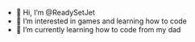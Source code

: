 - 👋 Hi, I’m @ReadySetJet
- 👀 I’m interested in games and learning how to code
- 🌱 I’m currently learning how to code from my dad
<!---
ReadySetJet/ReadySetJet is a ✨ special ✨ repository because its `README.md` (this file) appears on your GitHub profile.
You can click the Preview link to take a look at your changes.
--->
